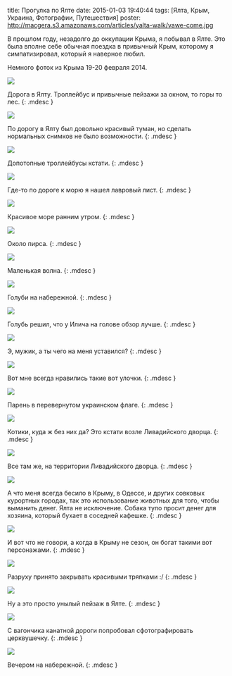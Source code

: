 title: Прогулка по Ялте
date: 2015-01-03 19:40:44
tags: [Ялта, Крым, Украина, Фотографии, Путешествия]
poster: http://macgera.s3.amazonaws.com/articles/yalta-walk/vawe-come.jpg

В прошлом году, незадолго до оккупации Крыма, я побывал в Ялте. Это была вполне себе обычная поездка в привычный Крым, которому я симпатизировал, который я наверное любил.

Немного фоток из Крыма 19-20 февраля 2014.

![](http://macgera.s3.amazonaws.com/articles/yalta-walk/yalta-IMG_5867.jpg)

Дорога в Ялту. Троллейбус и привычные пейзажи за окном, то горы то лес.
{: .mdesc }

![](http://macgera.s3.amazonaws.com/articles/yalta-walk/yalta-IMG_5873.jpg)

По дорогу в Ялту был довольно красивый туман, но сделать нормальных снимков не было возможности.
{: .mdesc }

![](http://macgera.s3.amazonaws.com/articles/yalta-walk/yalta-IMG_6343.jpg)

Допотопные троллейбусы кстати.
{: .mdesc }

![](http://macgera.s3.amazonaws.com/articles/yalta-walk/lavras.jpg)

Где-то по дороге к морю я нашел лавровый лист.
{: .mdesc }

![](http://macgera.s3.amazonaws.com/articles/yalta-walk/sea.jpg)

Красивое море ранним утром.
{: .mdesc }

![](http://macgera.s3.amazonaws.com/articles/yalta-walk/near-pirs.jpg)

Около пирса.
{: .mdesc }

![](http://macgera.s3.amazonaws.com/articles/yalta-walk/vawe-come.jpg)

Маленькая волна.
{: .mdesc }

![](http://macgera.s3.amazonaws.com/articles/yalta-walk/pigeons.jpg)

Голуби на набережной.
{: .mdesc }

![](http://macgera.s3.amazonaws.com/articles/yalta-walk/yalta-IMG_5977.jpg)

Голубь решил, что у Илича на голове обзор лучше.
{: .mdesc }

![](http://macgera.s3.amazonaws.com/articles/yalta-walk/yalta-IMG_6083.jpg)

Э, мужик, а ты чего на меня уставился?
{: .mdesc }

![](http://macgera.s3.amazonaws.com/articles/yalta-walk/yalta-IMG_6388.jpg)

Вот мне всегда нравились такие вот улочки.
{: .mdesc }

![](http://macgera.s3.amazonaws.com/articles/yalta-walk/yalta-IMG_6352.jpg)

Парень в перевернутом украинском флаге.
{: .mdesc }

![](http://macgera.s3.amazonaws.com/articles/yalta-walk/yalta-IMG_6607.jpg)

Котики, куда ж без них да? Это кстати возле Ливадийского дворца.
{: .mdesc }

![](http://macgera.s3.amazonaws.com/articles/yalta-walk/yalta-IMG_6637.jpg)

Все там же, на территории Ливадийского дворца.
{: .mdesc }

![](http://macgera.s3.amazonaws.com/articles/yalta-walk/yalta-IMG_6151.jpg)

А что меня всегда бесило в Крыму, в Одессе, и других совковых курортных городах, так это использование животных для того, чтобы выманить денег. Ялта не исключение. Собака тупо просит денег для хозяина, который бухает в соседней кафешке.
{: .mdesc }

![](http://macgera.s3.amazonaws.com/articles/yalta-walk/yalta-IMG_6578.jpg)

И вот что не говори, а когда в Крыму не сезон, он богат такими вот персонажами.
{: .mdesc }

![](http://macgera.s3.amazonaws.com/articles/yalta-walk/yalta-IMG_6779.jpg)

Разруху принято закрывать красивыми тряпками :/
{: .mdesc }

![](http://macgera.s3.amazonaws.com/articles/yalta-walk/yalta-IMG_6802.jpg)

Ну а это просто унылый пейзаж в Ялте.
{: .mdesc }

![](http://macgera.s3.amazonaws.com/articles/yalta-walk/yalta-IMG_6300.jpg)

С вагончика канатной дороги попробовал сфотографировать церквушечку.
{: .mdesc }

![](http://macgera.s3.amazonaws.com/articles/yalta-walk/yalta-IMG_6313.jpg)

Вечером на набережной.
{: .mdesc }